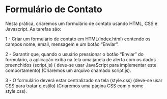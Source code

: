 # Formulário de Contato

Nesta prática, criaremos um formulário de contato usando HTML, CSS e Javascript. As tarefas são:

1 - Criar um formulário de contato em HTML(index.html) contendo os campos nome, email, mensagem e um botão “Enviar”.

2 - Garantir que, quando o usuário pressionar o botão “Enviar” do formulário, a aplicação exiba na tela uma janela de alerta com os dados preenchidos (script.js) ( deve-se usar JavaScript para implementar este comportamento) (Criaremos um arquivo chamado script.js).

3 - O formulário deverá estar centralizado na tela (style.css) (deve-se usar CSS para tratar o estilo) (Criaremos uma página CSS com o nome style.css).
